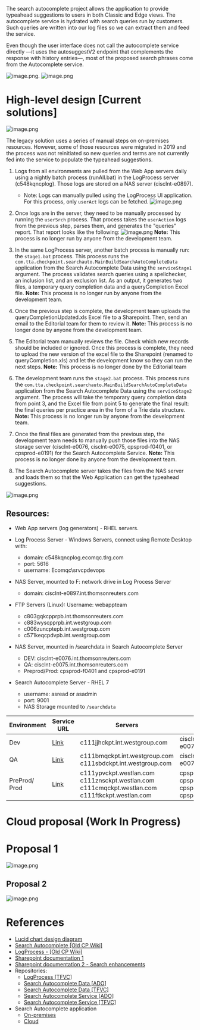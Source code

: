 The search autocomplete project allows the application to provide typeahead suggestions to users in both Classic and Edge views. The autocomplete service is hydrated with search queries run by customers. Such queries are written into our log files so we can extract them and feed the service.

Even though the user interface does not call the autocomplete service directly —it uses the autosuggestV2 endpoint that complements the response with history entries—, most of the proposed search phrases come from the Autocomplete service.

![image.png](/.attachments/image-99152807-bb53-4d5f-a000-f426f37764b8.png).
![image.png](/.attachments/image-0bfdfbef-83b8-4522-9627-4e29e4dfbad9.png)

# High-level design [Current solutions]

![image.png](/.attachments/image-1fcf838c-5dcd-4510-ab2a-80fd7670a947.png)


The legacy solution uses a series of manual steps on on-premises resources. However, some of those resources were migrated in 2019 and the process was not reinitiated so new queries and terms are not currently fed into the service to populate the typeahead suggestions.

1. Logs from all environments are pulled from the Web App servers daily using a nightly batch process (runAll.bat) in the LogProcess server (c548kqncplog). Those logs are stored on a NAS server (ciscInt-e0897).
   - Note: Logs can manually pulled using the LogProcess UI application. For this process, only `userAct` logs can be fetched.
     ![image.png](/.attachments/image-220b566f-93c8-43a9-8472-5ad0e815db82.png)
2. Once logs are in the server, they need to be manually processed by running the `userSrch` process. That process takes the `userAction` logs from the previous step, parses them, and generates the "queries" report. That report looks like the following:
   ![image.png](/.attachments/image-a595f3f8-bf65-47f2-97aa-137deeab91d1.png)
   **Note:** This process is no longer run by anyone from the development team.
3. In the same LogProcess server, another batch process is manually run: the `stage1.bat` process. This process runs the `com.tta.checkpoint.searchauto.MainBuildSearchAutoCompleteData` application from the Search Autocomplete Data using the `serviceStage1` argument. The process validates search queries using a spellchecker, an inclusion list, and an exclusion list. As an output, it generates two files, a temporary query completion data and a queryCompletion Excel file.
   **Note:** This process is no longer run by anyone from the development team.
4. Once the previous step is complete, the development team uploads the queryCompletionUpdated.xls Excel file to a Sharepoint. Then, send an email to the Editorial team for them to review it.
   **Note:** This process is no longer done by anyone from the development team.
5. The Editorial team manually reviews the file. Check which new records should be included or ignored. Once this process is complete, they need to upload the new version of the excel file to the Sharepoint (renamed to queryCompletion.xls) and let the development know so they can run the next steps.
   **Note:** This process is no longer done by the Editorial team
6. The development team runs the `stage2.bat` process. This process runs the `com.tta.checkpoint.searchauto.MainBuildSearchAutoCompleteData` application from the Search Autocomplete Data using the `serviceStage2` argument. The process will take the temporary query completion data from point 3, and the Excel file from point 5 to generate the final result: the final queries per practice area in the form of a Trie data structure.
   **Note:** This process is no longer run by anyone from the development team.
7. Once the final files are generated from the previous step, the development team needs to manually push those files into the NAS storage server (cisclnt-e0076, cisclnt-e0075, cpsprod-f0401, or cpsprod-e0191) for the Search Autocomplete Service.
   **Note:** This process is no longer done by anyone from the development team.

8. The Search Autocomplete server takes the files from the NAS server and loads them so that the Web Application can get the typeahead suggestions.


![image.png](/.attachments/image-67a59518-6434-423e-a6f3-893d8debbb1a.png)

## Resources:
- Web App servers (log generators) - RHEL servers.
- Log Process Server - Windows Servers, connect using Remote Desktop with:
  - domain: c548kqncplog.ecomqc.tlrg.com
  - port: 5616
  - username: Ecomqc\srvcpdevops
- NAS Server, mounted to F: network drive  in Log Process Server
  - domain: ciscInt-e0897.int.thomsonreuters.com
- FTP Servers (Linux):
  Username: webappteam 
  - c803gqkcpprpb.int.thomsonreuters.com
  - c883wyscpprpb.int.westgroup.com
  - c006zuncptepb.int.westgroup.com
  - c571keqcpdvpb.int.westgroup.com
- NAS Server,  mounted in /searchdata in Search Autocomplete Server
  - DEV: cisclnt-e0076.int.thomsonreuters.com
  - QA: cisclnt-e0075.int.thomsonreuters.com
  - Preprod/Prod: cpsprod-f0401 and cpsprod-e0191

- Search Autocomplete Server - RHEL 7
  - username: asread or asadmin
  - port: 9001
  - NAS Storage mounted to `/searchdata`

| Environment | Service<br/>URL | Servers | NAS mount point |
|-------------|-----------------|---------|-------------|
| Dev          | [Link](http://dev.search.checkpoint.thomsonreuters.com/searchAutoComplete/JSP/queryComp.jsp) | c111jjhckpt.int.westgroup.com | cisclnt-e0076.int.thomsonreuters.com:/cb0074_chkpt_checkpointsearch_dev_snap/search |
| QA           | [Link](http://qa.search.checkpoint.thomsonreuters.com/searchAutoComplete/JSP/queryComp.jsp) | c111bmqckpt.int.westgroup.com<br>c111sbdckpt.int.westgroup.com | cisclnt-e0075.int.thomsonreuters.com:/cb0074_chkpt_checkpointsearch_qa_snap/search |
| PreProd/<br>Prod | [Link](http://search.checkpoint.thomsonreuters.com/searchAutoComplete/JSP/queryComp.jsp) | c111ypvckpt.westlan.com<br/>c111znsckpt.westlan.com<br/>c111cmqckpt.westlan.com<br/>c111ftkckpt.westlan.com | cpsprod-f0401:/chkpt_checkpointsearch_proda_snap/search<br/>cpsprod-f0401:/chkpt_checkpointsearch_proda_snap/search<br/>cpsprod-e0191:/cb0010_chkpt_checkpointsearch_prodb_snap/search<br/>cpsprod-e0191:/cb0010_chkpt_checkpointsearch_prodb_snap/search |

# Cloud proposal (Work In Progress)

# Proposal 1
![image.png](/.attachments/image-867f096c-5399-4cfb-b1cb-c3d4c14a6738.png)

## Proposal 2
![image.png](/.attachments/image-6e736130-c448-4db0-8e7a-44139f67416d.png)

# References

- [Lucid chart design diagram](https://lucid.app/lucidchart/aacbe96f-e231-4e47-bb5f-c62678b36805/edit?invitationId=inv_f226f83e-7315-42c7-9e5e-c62fe6320dd6&page=LUKw7~WeclK1#)
- [Search Autocomplete [Old CP Wiki]](http://cpwiki.int.westgroup.com/MillenniumProject/SearchAutoComplete)
- [LogProcess - [Old CP Wiki]](http://cpwiki.int.westgroup.com/LogProcess)
- [Sharepoint documentation 1](https://trten.sharepoint.com/sites/trta/sites/checkpoint/Shared%20Documents/Forms/AllItems.aspx?viewpath=%2Fsites%2Ftrta%2Fsites%2Fcheckpoint%2FShared%20Documents%2FForms%2FAllItems%2Easpx&id=%2Fsites%2Ftrta%2Fsites%2Fcheckpoint%2FShared%20Documents%2F0%2EPast%20Releases%2F9%2E4%20Documentation%2FQuery%20Completion%20Service&viewid=9877826d%2D7164%2D4409%2Db034%2D11e1302cd6af)
- [Sharepoint documentation 2 - Search enhancements](https://trten.sharepoint.com/sites/trta/sites/checkpoint/Shared%20Documents/Forms/AllItems.aspx?viewpath=%2Fsites%2Ftrta%2Fsites%2Fcheckpoint%2FShared%20Documents%2FForms%2FAllItems%2Easpx&id=%2Fsites%2Ftrta%2Fsites%2Fcheckpoint%2FShared%20Documents%2FSearch%20Enhancements&viewid=9877826d%2D7164%2D4409%2Db034%2D11e1302cd6af)
- Repositories:
  - [LogProcess [TFVC]](https://dev.azure.com/tr-tax-default/Checkpoint/_versionControl?path=%24/Checkpoint/Web/Tools/LogProcess)
  - [Search Autocomplete Data [ADO]](https://dev.azure.com/tr-tax-checkpoint/Checkpoint/_git/cp-search-auto-complete-data)
  - [Search Autocomplete Data [TFVC]](https://dev.azure.com/tr-tax-default/Checkpoint/_versionControl?path=%24/Checkpoint/Web/Tools/BuildSearchAutoCompleteData)
  - [Search Autocomplete Service [ADO]](https://dev.azure.com/tr-tax-checkpoint/Checkpoint/_git/cp-libraries?_a=contents&version=GBmaster&path=/SearchAutoComplete)
  - [Search Autocomplete Service [TFVC]](https://dev.azure.com/tr-tax-default/Checkpoint/_versionControl?path=%24/Checkpoint/Web/Libraries/SearchAutoComplete)
- Search Autocomplete application
  - [On-premises](http://c111jjhckpt.int.westgroup.com:9001/searchAutoComplete/JSP/queryComp.jsp)
  - [Cloud]()